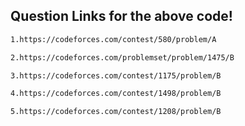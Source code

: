 
## Question Links for the __above__ code!
 

```bash
1.https://codeforces.com/contest/580/problem/A 

2.https://codeforces.com/problemset/problem/1475/B

3.https://codeforces.com/contest/1175/problem/B

4.https://codeforces.com/contest/1498/problem/B

5.https://codeforces.com/contest/1208/problem/B
```
